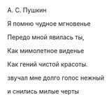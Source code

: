 А. С. Пушкин

Я помню чудное мгновенье

Передо мной явилась ты,

Как мимолетное виденье

Как гений чистой красоты.

звучал мне долго голос нежный

и снились милые черты